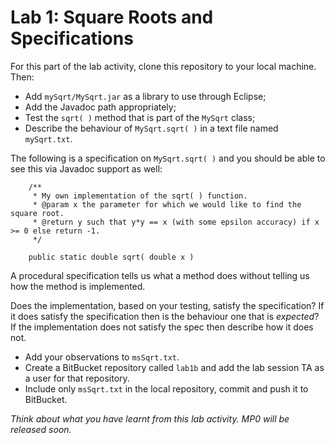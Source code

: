 Lab 1: Square Roots and Specifications
=====

For this part of the lab activity, clone this repository to your local machine. Then:
* Add `mySqrt/MySqrt.jar` as a library to use through Eclipse;
* Add the Javadoc path appropriately;
* Test the `sqrt( )` method that is part of the `MySqrt` class;
* Describe the behaviour of `MySqrt.sqrt( )` in a text file named `mySqrt.txt`.

The following is a specification on `MySqrt.sqrt( )` and you should be able to see this via Javadoc support as well:
```
	/**
	 * My own implementation of the sqrt( ) function.
	 * @param x the parameter for which we would like to find the square root.
	 * @return y such that y*y == x (with some epsilon accuracy) if x >= 0 else return -1.
	 */
	
	public static double sqrt( double x )
```

A procedural specification tells us what a method does without telling us how the method is implemented.

Does the implementation, based on your testing, satisfy the specification? If it does satisfy the specification then is the behaviour one that is *expected*? If the implementation does not satisfy the spec then describe how it does not.

* Add your observations to `msSqrt.txt`.
* Create a BitBucket repository called `lab1b` and add the lab session TA as a user for that repository.
* Include only `msSqrt.txt` in the local repository, commit and push it to BitBucket.

_Think about what you have learnt from this lab activity. MP0 will be released soon._

